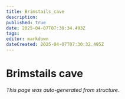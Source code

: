 ```yaml
---
title: Brimstails_cave
description: 
published: true
date: 2025-04-07T07:30:34.493Z
tags: 
editor: markdown
dateCreated: 2025-04-07T07:30:32.495Z
---
```


# Brimstails cave

*This page was auto-generated from structure.*